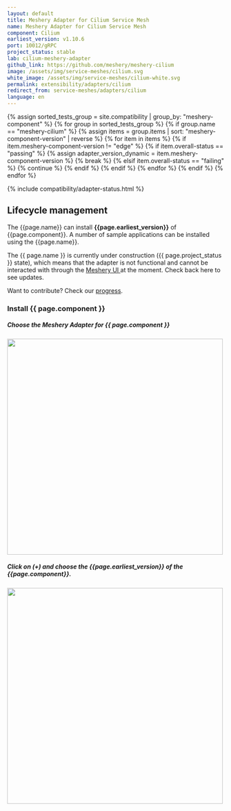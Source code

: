 ```yaml
---
layout: default
title: Meshery Adapter for Cilium Service Mesh
name: Meshery Adapter for Cilium Service Mesh
component: Cilium
earliest_version: v1.10.6
port: 10012/gRPC
project_status: stable
lab: cilium-meshery-adapter
github_link: https://github.com/meshery/meshery-cilium
image: /assets/img/service-meshes/cilium.svg
white_image: /assets/img/service-meshes/cilium-white.svg
permalink: extensibility/adapters/cilium
redirect_from: service-meshes/adapters/cilium
language: en
---
```


{% assign sorted_tests_group = site.compatibility | group_by: "meshery-component" %}
{% for group in sorted_tests_group %}
      {% if group.name == "meshery-cilium" %}
        {% assign items = group.items | sort: "meshery-component-version" | reverse %}
        {% for item in items %}
          {% if item.meshery-component-version != "edge" %}
            {% if item.overall-status == "passing" %}
              {% assign adapter_version_dynamic = item.meshery-component-version %}
              {% break %}
            {% elsif item.overall-status == "failing" %}
              {% continue %}
            {% endif %}
          {% endif %}
        {% endfor %} 
      {% endif %}
{% endfor %}

{% include compatibility/adapter-status.html %}

## Lifecycle management

The {{page.name}} can install **{{page.earliest_version}}** of {{page.component}}. A number of sample applications can be installed using the {{page.name}}.

The {{ page.name }} is currently under construction ({{ page.project_status }} state), which means that the adapter is not functional and cannot be interacted with through the <a href="{{ site.baseurl }}/installation#6-you-will-now-be-directed-to-the-meshery-ui"> Meshery UI </a>at the moment. Check back here to see updates.

Want to contribute? Check our [progress]({{page.github_link}}).

### Install {{ page.component }}

##### Choose the Meshery Adapter for {{ page.component }}

<a href="{{ site.baseurl }}/assets/img/adapters/linkerd/linkerd-adapter.png">
  <img style="width:500px;" src="{{ site.baseurl }}/assets/img/adapters/linkerd/linkerd-adapter.png" />
</a>

##### Click on (+) and choose the {{page.earliest_version}} of the {{page.component}}.

<a href="{{ site.baseurl }}/assets/img/adapters/linkerd/linkerd-install.png">
  <img style="width:500px;" src="{{ site.baseurl }}/assets/img/adapters/linkerd/linkerd-install.png" />
</a>


